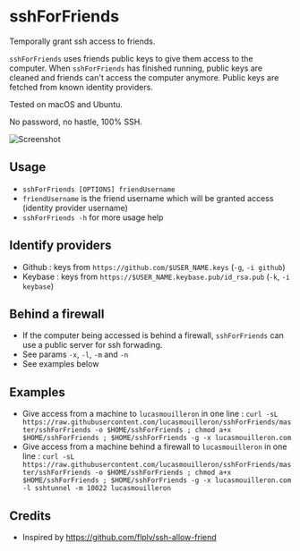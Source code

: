 sshForFriends
=============

Temporally grant ssh access to friends.

`sshForFriends` uses friends public keys to give them access to the computer.
When `sshForFriends` has finished running, public keys are cleaned and friends can't access the computer anymore.
Public keys are fetched from known identity providers.

Tested on macOS and Ubuntu.

No password, no hastle, 100% SSH.

![Screenshot](http://grabs.lucasmouilleron.com/Screen%20Shot%202017-05-31%20at%2015.31.02.png)

Usage
-----
- `sshForFriends [OPTIONS] friendUsername`
- `friendUsername` is the friend username which will be granted access (identity provider username)
- `sshForFriends -h` for more usage help

Identify providers
------------------
- Github : keys from `https://github.com/$USER_NAME.keys` (`-g`, `-i github`)
- Keybase : keys from `https://$USER_NAME.keybase.pub/id_rsa.pub` (`-k`, `-i keybase`)

Behind a firewall
-----------------
- If the computer being accessed is behind a firewall, `sshForFriends` can use a public server for ssh forwading.
- See params `-x`, `-l`, `-m` and `-n`
- See examples below

Examples
--------
- Give access from a machine to `lucasmouilleron` in one line : `curl -sL https://raw.githubusercontent.com/lucasmouilleron/sshForFriends/master/sshForFriends -o $HOME/sshForFriends ; chmod a+x $HOME/sshForFriends ; $HOME/sshForFriends -g -x lucasmouilleron.com`
- Give access from a machine behind a firewall to `lucasmouilleron` in one line : `curl -sL https://raw.githubusercontent.com/lucasmouilleron/sshForFriends/master/sshForFriends -o $HOME/sshForFriends ; chmod a+x $HOME/sshForFriends ; $HOME/sshForFriends -g -x lucasmouilleron.com -l sshtunnel -m 10022 lucasmouilleron`

Credits
-------
- Inspired by https://github.com/flplv/ssh-allow-friend